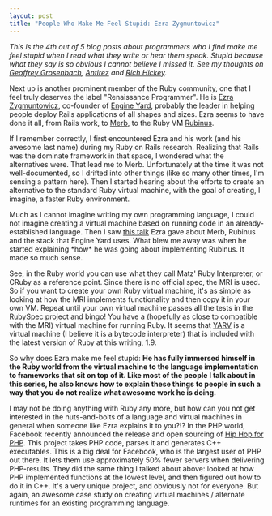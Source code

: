 ```yaml
--- 
layout: post
title: "People Who Make Me Feel Stupid: Ezra Zygmuntowicz"
---
```

<p><i>This is the 4th out of 5 blog posts about programmers who I find make me feel stupid when I read what they write or hear them speak.  Stupid because what they say is so obvious I cannot believe I missed it.  See my thoughts on <a href="https://www.littlehart.net/atthekeyboard/2010/03/01/people-who-make-me-feel-stupid-geoffrey-grosenbach/">Geoffrey Grosenbach</a>, <a href="https://www.littlehart.net/atthekeyboard/2010/03/02/people-who-make-me-feel-stupid-antirez/">Antirez</a> and <a href="https://www.littlehart.net/atthekeyboard/2010/03/03/people-who-make-me-feel-stupid-rich-hickey/">Rich Hickey</a>.</i>
</p>
<p>
Next up is another prominent member of the Ruby community, one that I feel truly deserves the label "Renaissance Programmer".  He is <a href="http://brainspl.at/">Ezra Zygmuntowicz</a>, co-founder of <a href="http://www.engineyard.com">Engine Yard</a>, probably the leader in helping people deploy Rails applications of all shapes and sizes.  Ezra seems to have done it all, from Rails work, to <a href="http://merbivore.com/">Merb</a>, to the Ruby VM <a href="http://rubini.us/">Rubinus</a>.
</p>
<p>
If I remember correctly, I first encountered Ezra and his work (and his awesome last name) during my Ruby on Rails research.  Realizing that Rails was the dominate framework in that space, I wondered what the alternatives were.  That lead me to Merb.  Unfortunately at the time it was not well-documented, so I drifted into other things (like so many other times, I'm sensing a pattern here).  Then I started hearing about the efforts to create an alternative to the standard Ruby virtual machine, with the goal of creating, I imagine, a faster Ruby environment.
</p>
<p>Much as I cannot imagine writing my own programming language, I could not imagine creating a virtual machine based on running code in an already-established language.  Then I saw <a href="http://www.youtube.com/watch?v=TcMklv40YMY">this talk</a> Ezra gave about Merb, Rubinus and the stack that Engine Yard uses.  What blew me away was when he started explaining *how* he was going about implementing Rubinus.  It made so much sense.
</p>
<p>
See, in the Ruby world you can use what they call Matz' Ruby Interpreter, or CRuby as a reference point.  Since there is no official spec, the MRI is used.  So if you want to create your own Ruby virtual machine, it's as simple as looking at how the MRI implements functionality and then copy it in your own VM.  Repeat until your own virtual machine passes all the tests in the <a href="http://rubyspec.org/">RubySpec</a> project and bingo!  You have a (hopefully as close to compatible with the MRI) virtual machine for running Ruby.  It seems that <a href="http://en.wikipedia.org/wiki/YARV">YARV</a> is a virtual machine (I believe it is a bytecode interpreter) that is included with the latest version of Ruby at this writing, 1.9.
</p>
<p>
So why does Ezra make me feel stupid: <b>He has fully immersed himself in the Ruby world from the virtual machine to the language implementation to frameworks that sit on top of it.  Like most of the people I talk about in this series, he also knows how to explain these things to people in such a way that you do not realize what awesome work he is doing.</b>
</p>
<p>
I may not be doing anything with Ruby any more, but how can you not get interested in the nuts-and-bolts of a language and virtual machines in general when someone like Ezra explains it to you?!?  In the PHP world, Facebook recently announced the release and open sourcing of <a href="http://wiki.github.com/facebook/hiphop-php/">Hip Hop for PHP</a>.  This project takes PHP code, parses it and generates C++ executables.  This is a big deal for Facebook, who is the largest user of PHP out there.  It lets them use approximately 50% fewer servers when delivering PHP-results.  They did the same thing I talked about above:  looked at how PHP implemented functions at the lowest level, and then figured out how to do it in C++.  It's a very unique project, and obviously not for everyone.  But again, an awesome case study on creating virtual machines / alternate runtimes for an existing programming language.
</p>
